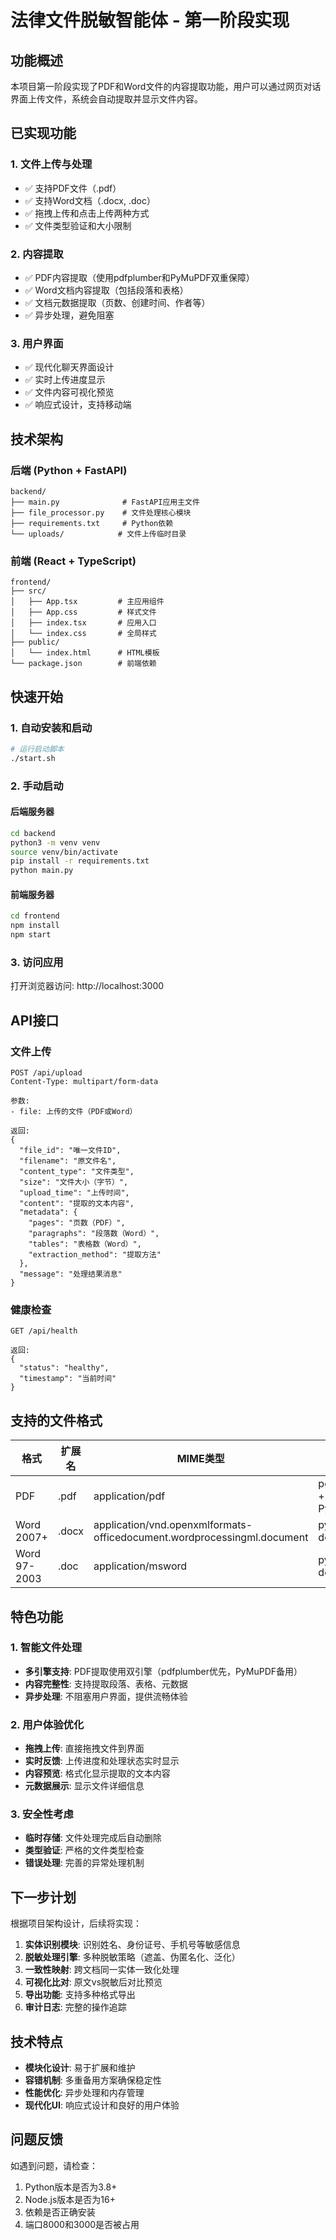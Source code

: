 # 法律文件脱敏智能体 - 第一阶段实现

## 功能概述

本项目第一阶段实现了PDF和Word文件的内容提取功能，用户可以通过网页对话界面上传文件，系统会自动提取并显示文件内容。

## 已实现功能

### 1. 文件上传与处理
- ✅ 支持PDF文件（.pdf）
- ✅ 支持Word文档（.docx, .doc）
- ✅ 拖拽上传和点击上传两种方式
- ✅ 文件类型验证和大小限制

### 2. 内容提取
- ✅ PDF内容提取（使用pdfplumber和PyMuPDF双重保障）
- ✅ Word文档内容提取（包括段落和表格）
- ✅ 文档元数据提取（页数、创建时间、作者等）
- ✅ 异步处理，避免阻塞

### 3. 用户界面
- ✅ 现代化聊天界面设计
- ✅ 实时上传进度显示
- ✅ 文件内容可视化预览
- ✅ 响应式设计，支持移动端

## 技术架构

### 后端 (Python + FastAPI)
```
backend/
├── main.py              # FastAPI应用主文件
├── file_processor.py    # 文件处理核心模块
├── requirements.txt     # Python依赖
└── uploads/            # 文件上传临时目录
```

### 前端 (React + TypeScript)
```
frontend/
├── src/
│   ├── App.tsx         # 主应用组件
│   ├── App.css         # 样式文件
│   ├── index.tsx       # 应用入口
│   └── index.css       # 全局样式
├── public/
│   └── index.html      # HTML模板
└── package.json        # 前端依赖
```

## 快速开始

### 1. 自动安装和启动
```bash
# 运行启动脚本
./start.sh
```

### 2. 手动启动

#### 后端服务器
```bash
cd backend
python3 -m venv venv
source venv/bin/activate
pip install -r requirements.txt
python main.py
```

#### 前端服务器
```bash
cd frontend
npm install
npm start
```

### 3. 访问应用
打开浏览器访问: http://localhost:3000

## API接口

### 文件上传
```
POST /api/upload
Content-Type: multipart/form-data

参数:
- file: 上传的文件（PDF或Word）

返回:
{
  "file_id": "唯一文件ID",
  "filename": "原文件名",
  "content_type": "文件类型",
  "size": "文件大小（字节）",
  "upload_time": "上传时间",
  "content": "提取的文本内容",
  "metadata": {
    "pages": "页数（PDF）",
    "paragraphs": "段落数（Word）",
    "tables": "表格数（Word）",
    "extraction_method": "提取方法"
  },
  "message": "处理结果消息"
}
```

### 健康检查
```
GET /api/health

返回:
{
  "status": "healthy",
  "timestamp": "当前时间"
}
```

## 支持的文件格式

| 格式 | 扩展名 | MIME类型 | 提取方法 |
|------|--------|----------|----------|
| PDF | .pdf | application/pdf | pdfplumber + PyMuPDF |
| Word 2007+ | .docx | application/vnd.openxmlformats-officedocument.wordprocessingml.document | python-docx |
| Word 97-2003 | .doc | application/msword | python-docx |

## 特色功能

### 1. 智能文件处理
- **多引擎支持**: PDF提取使用双引擎（pdfplumber优先，PyMuPDF备用）
- **内容完整性**: 支持提取段落、表格、元数据
- **异步处理**: 不阻塞用户界面，提供流畅体验

### 2. 用户体验优化
- **拖拽上传**: 直接拖拽文件到界面
- **实时反馈**: 上传进度和处理状态实时显示
- **内容预览**: 格式化显示提取的文本内容
- **元数据展示**: 显示文件详细信息

### 3. 安全性考虑
- **临时存储**: 文件处理完成后自动删除
- **类型验证**: 严格的文件类型检查
- **错误处理**: 完善的异常处理机制

## 下一步计划

根据项目架构设计，后续将实现：

1. **实体识别模块**: 识别姓名、身份证号、手机号等敏感信息
2. **脱敏处理引擎**: 多种脱敏策略（遮盖、伪匿名化、泛化）
3. **一致性映射**: 跨文档同一实体一致化处理
4. **可视化比对**: 原文vs脱敏后对比预览
5. **导出功能**: 支持多种格式导出
6. **审计日志**: 完整的操作追踪

## 技术特点

- **模块化设计**: 易于扩展和维护
- **容错机制**: 多重备用方案确保稳定性
- **性能优化**: 异步处理和内存管理
- **现代化UI**: 响应式设计和良好的用户体验

## 问题反馈

如遇到问题，请检查：
1. Python版本是否为3.8+
2. Node.js版本是否为16+
3. 依赖是否正确安装
4. 端口8000和3000是否被占用
